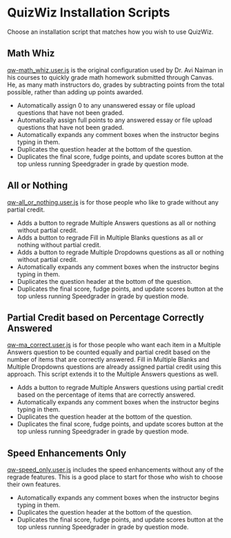 # QuizWiz Installation Scripts
Choose an installation script that matches how you wish to use QuizWiz. 

## Math Whiz
[qw-math_whiz.user.js](https://github.com/jamesjonesmath/canvancement/raw/master/quizzes/quizwiz/install/qw-math_whiz.user.js) is the original configuration used by Dr. Avi Naiman in his courses to quickly grade math homework submitted through Canvas. He, as many math instructors do, grades by subtracting points from the total possible, rather than adding up points awarded.

* Automatically assign 0 to any unanswered essay or file upload questions that have not been graded.
* Automatically assign full points to any answered essay or file upload questions that have not been graded.
* Automatically expands any comment boxes when the instructor begins typing in them.
* Duplicates the question header at the bottom of the question.
* Duplicates the final score, fudge points, and update scores button at the top unless running Speedgrader in grade by question mode.

## All or Nothing
[qw-all_or_nothing.user.js](https://github.com/jamesjonesmath/canvancement/raw/master/quizzes/quizwiz/install/qw-all_or_nothing.user.js) is for those people who like to grade without any partial credit.

* Adds a button to regrade Multiple Answers questions as all or nothing without partial credit.
* Adds a button to regrade Fill in Multiple Blanks questions as all or nothing without partial credit.
* Adds a button to regrade Multiple Dropdowns questions as all or nothing without partial credit.
* Automatically expands any comment boxes when the instructor begins typing in them.
* Duplicates the question header at the bottom of the question.
* Duplicates the final score, fudge points, and update scores button at the top unless running Speedgrader in grade by question mode.
 
## Partial Credit based on Percentage Correctly Answered
[qw-ma_correct.user.js](https://github.com/jamesjonesmath/canvancement/raw/master/quizzes/quizwiz/install/qw-ma_correct.user.js) is for those people who want each item in a Multiple Answers question to be counted equally and partial credit based on the number of items that are correctly answered. Fill in Multiple Blanks and Multiple Dropdowns questions are already assigned partial credit using this approach. This script extends it to the Multiple Answers questions as well.

* Adds a button to regrade Multiple Answers questions using partial credit based on the percentage of items that are correctly answered.
* Automatically expands any comment boxes when the instructor begins typing in them.
* Duplicates the question header at the bottom of the question.
* Duplicates the final score, fudge points, and update scores button at the top unless running Speedgrader in grade by question mode.

## Speed Enhancements Only
[qw-speed_only.user.js](https://github.com/jamesjonesmath/canvancement/raw/master/quizzes/quizwiz/install/qw-speed_only.user.js) includes the speed enhancements without any of the regrade features. This is a good place to start for those who wish to choose their own features.

* Automatically expands any comment boxes when the instructor begins typing in them.
* Duplicates the question header at the bottom of the question.
* Duplicates the final score, fudge points, and update scores button at the top unless running Speedgrader in grade by question mode.
